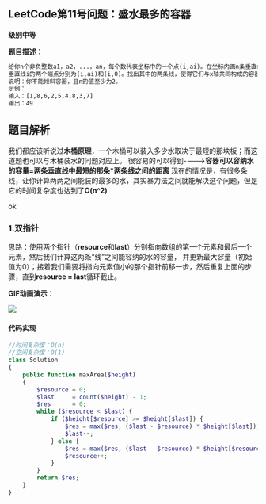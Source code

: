 ## LeetCode第11号问题：盛水最多的容器


**级别中等**

**题目描述：**

```txt
给你n个非负整数a1，a2，...，an，每个数代表坐标中的一个点(i,ai)。在坐标内画n条垂直线，
垂直线i的两个端点分别为(i,ai)和(i,0)。找出其中的两条线，使得它们与x轴共同构成的容器可以容纳最多的水。
说明：你不能倾斜容器，且n的值至少为2。
示例：
输入：[1,8,6,2,5,4,8,3,7]
输出：49
```
## 题目解析

我们都应该听说过**木桶原理**，一个木桶可以装入多少水取决于最短的那块板；而这道题也可以与木桶装水的问题对应上。
 很容易的可以得到---->**容器可以容纳水的容量=两条垂直线中最短的那条*两条线之间的距离**
 现在的情况是，有很多条线，让你计算两两之间能装的最多的水，其实暴力法之间就能解决这个问题，但是它的时间复杂度也达到了**O(n^2)**

ok


### 1.双指针

思路：使用两个指针（**resource**和**last**）分别指向数组的第一个元素和最后一个元素，然后我们计算这两条“线”之间能容纳的水的容量，
并更新最大容量（初始值为0）；接着我们需要将指向元素值小的那个指针前移一步，然后重复上面的步骤，直到**resource = last**循环截止。

**GIF动画演示：**

![](/Animation/0011-maxArea.gif)

#### 代码实现

```php
//时间复杂度：O(n)
//空间复杂度：O(1)
class Solution
{
    public function maxArea($height)
    {
        $resource = 0;
        $last     = count($height) - 1;
        $res      = 0;
        while ($resource < $last) {
            if ($height[$resource] >= $height[$last]) {
                $res = max($res, ($last - $resource) * $height[$last]);
                $last--;
            } else {
                $res = max($res, ($last - $resource) * $height[$resource]);
                $resource++;
            }
        }
        return $res;
    }
}
```
